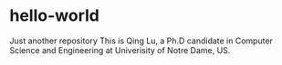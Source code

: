 # hello-world
Just another repository
This is Qing Lu, a Ph.D candidate in Computer Science and Engineering at Univerisity of Notre Dame, US.
